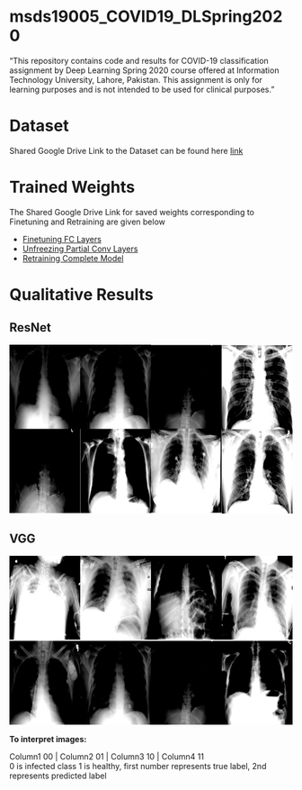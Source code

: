 # msds19005_COVID19_DLSpring2020
“This repository contains code and results for COVID-19 classification assignment by Deep Learning Spring 2020 course offered at Information Technology University, Lahore, Pakistan. This assignment is only for learning purposes and is not intended to be used for clinical purposes.”

# Dataset
Shared Google Drive Link to the Dataset can be found here
[link](https://drive.google.com/open?id=1-HQQciKYfwAO3oH7ci6zhg45DduvkpnK&authuser=0)
# Trained Weights
The Shared Google Drive Link for saved weights corresponding to Finetuning and Retraining are given below
* [Finetuning FC Layers](https://drive.google.com/open?id=1IdKY0K4D15RHScjDLYbunJ8L3lWTiF5-)
* [Unfreezing Partial Conv Layers](https://drive.google.com/open?id=1i3QHQNg_Bq4UAAWiK-_VRoPZpmXnFuVq)
* [Retraining Complete Model](https://drive.google.com/open?id=1Gp6H6SaXs6nsU8Pts98LY3MeB48K_0yC)
# Qualitative Results
## ResNet
<img src="https://github.com/Zoya-Hashmi/msds19005_COVID19_DLSpring2020/blob/master/images/res_full.png" width=600 height=300>

## VGG

<img src="https://github.com/Zoya-Hashmi/msds19005_COVID19_DLSpring2020/blob/master/images/vgg_full.png" width=600 height=300>

</br>

__To interpret images:__ </br>

Column1 00 | Column2 01 | Column3 10 | Column4 11</br>
0 is infected class 1 is healthy, first number represents true label, 2nd represents predicted label
<!--![image](https://github.com/Zoya-Hashmi/msds19005_COVID19_DLSpring2020/blob/master/images/res_full.png){:height="50%" width="50%"}
![image](https://github.com/Zoya-Hashmi/msds19005_COVID19_DLSpring2020/blob/master/images/vgg_full.png | width=600px | height=300px)--!>

<!--<img src="https://github.com/Zoya-Hashmi/msds19005_COVID19_DLSpring2020/blob/master/images/res_full.png" width=600 height=300>
<img src="https://github.com/Zoya-Hashmi/msds19005_COVID19_DLSpring2020/New Folder/vgg_full.png>--!>
